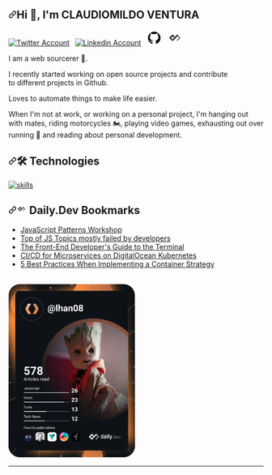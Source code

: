 <article class="markdown-body entry-content container-lg f5" itemprop="text"><h1 dir="auto"><a id="user-content-hi--im-allan-james" class="anchor" aria-hidden="true" tabindex="-1" href="#hi--im-allan-james"><svg class="octicon octicon-link" viewBox="0 0 16 16" version="1.1" width="16" height="16" aria-hidden="true"><path d="m7.775 3.275 1.25-1.25a3.5 3.5 0 1 1 4.95 4.95l-2.5 2.5a3.5 3.5 0 0 1-4.95 0 .751.751 0 0 1 .018-1.042.751.751 0 0 1 1.042-.018 1.998 1.998 0 0 0 2.83 0l2.5-2.5a2.002 2.002 0 0 0-2.83-2.83l-1.25 1.25a.751.751 0 0 1-1.042-.018.751.751 0 0 1-.018-1.042Zm-4.69 9.64a1.998 1.998 0 0 0 2.83 0l1.25-1.25a.751.751 0 0 1 1.042.018.751.751 0 0 1 .018 1.042l-1.25 1.25a3.5 3.5 0 1 1-4.95-4.95l2.5-2.5a3.5 3.5 0 0 1 4.95 0 .751.751 0 0 1-.018 1.042.751.751 0 0 1-1.042.018 1.998 1.998 0 0 0-2.83 0l-2.5 2.5a1.998 1.998 0 0 0 0 2.83Z"></path></svg></a>Hi 👋, I'm CLAUDIOMILDO VENTURA</h1>
<p dir="auto"><a href="https://twitter.com/dev_Lannn" rel="nofollow"><img src="https://camo.githubusercontent.com/28432017cd4c9403421ed70d4aba380055258c5aa7339aabcf93cb87e0a2017b/68747470733a2f2f63646e2e776f726c64766563746f726c6f676f2e636f6d2f6c6f676f732f747769747465722d362e737667" title="Twitter" alt="Twitter Account" width="40" data-canonical-src="https://cdn.worldvectorlogo.com/logos/twitter-6.svg" style="max-width: 100%;"></a>
 <a href="https://www.linkedin.com/in/lannnnnnnn/" rel="nofollow"><img src="https://camo.githubusercontent.com/8c1db02479b960ea565b434221fb3e57c8ad514b7e37bb20bd9ab34f7312f9ff/68747470733a2f2f63646e2e776f726c64766563746f726c6f676f2e636f6d2f6c6f676f732f6c696e6b6564696e2d69636f6e2d322e737667" title="Linkedin" alt="Linkedin Account" width="30" data-canonical-src="https://cdn.worldvectorlogo.com/logos/linkedin-icon-2.svg" style="max-width: 100%;"></a>
 <a href="https://github.com/Laaaaannn"><img src="https://github.com/Laaaaannn/Laaaaannn/raw/main/github-icon.png" title="GitHub" alt="GitHub" width="30" style="max-width: 100%;"></a>
 <a href="https://app.daily.dev/lhan08" rel="nofollow"><img src="https://github.com/Laaaaannn/Laaaaannn/raw/main/daily-dev-icon.jpg" title="daily.dev" alt="daily.devGitHub" width="30" style="max-width: 100%;"></a></p>
<p dir="auto">I am a web sourcerer 🧙.</p>
<p dir="auto">I recently started working on open source projects and contribute to&nbsp;different projects in Github.</p>
<p dir="auto">Loves to automate things to make life easier.</p>
<p dir="auto">When I'm not at work, or working on a personal project, I'm hanging out with mates, riding motorcycles 🏍️, playing video games, exhausting out over running 🏃 and reading about personal development.</p>
<h2 dir="auto"><a id="user-content--technologies" class="anchor" aria-hidden="true" tabindex="-1" href="#-technologies"><svg class="octicon octicon-link" viewBox="0 0 16 16" version="1.1" width="16" height="16" aria-hidden="true"><path d="m7.775 3.275 1.25-1.25a3.5 3.5 0 1 1 4.95 4.95l-2.5 2.5a3.5 3.5 0 0 1-4.95 0 .751.751 0 0 1 .018-1.042.751.751 0 0 1 1.042-.018 1.998 1.998 0 0 0 2.83 0l2.5-2.5a2.002 2.002 0 0 0-2.83-2.83l-1.25 1.25a.751.751 0 0 1-1.042-.018.751.751 0 0 1-.018-1.042Zm-4.69 9.64a1.998 1.998 0 0 0 2.83 0l1.25-1.25a.751.751 0 0 1 1.042.018.751.751 0 0 1 .018 1.042l-1.25 1.25a3.5 3.5 0 1 1-4.95-4.95l2.5-2.5a3.5 3.5 0 0 1 4.95 0 .751.751 0 0 1-.018 1.042.751.751 0 0 1-1.042.018 1.998 1.998 0 0 0-2.83 0l-2.5 2.5a1.998 1.998 0 0 0 0 2.83Z"></path></svg></a>🛠 Technologies</h2>
<p dir="auto"><a target="_blank" rel="noopener noreferrer nofollow" href="https://camo.githubusercontent.com/1f2430b50e963615b6a3a547a56409dee769db0a48a7cd98f126dee53de8cb76/68747470733a2f2f736b696c6c69636f6e732e6465762f69636f6e733f693d6769742c6d642c68746d6c2c6373732c736173732c6a732c6a71756572792c74732c776f726470726573732c6e6f64656a732c7068702c676f2c7675652c72656163742c6c69742c706f7374677265732c6d7973716c2c646f636b65722c6b756265726e657465732c6669676d612c626173682c6e67696e782c7673636f6465267468656d653d6c69676874267065726c696e653d3130"><img src="https://camo.githubusercontent.com/1f2430b50e963615b6a3a547a56409dee769db0a48a7cd98f126dee53de8cb76/68747470733a2f2f736b696c6c69636f6e732e6465762f69636f6e733f693d6769742c6d642c68746d6c2c6373732c736173732c6a732c6a71756572792c74732c776f726470726573732c6e6f64656a732c7068702c676f2c7675652c72656163742c6c69742c706f7374677265732c6d7973716c2c646f636b65722c6b756265726e657465732c6669676d612c626173682c6e67696e782c7673636f6465267468656d653d6c69676874267065726c696e653d3130" alt="skills" data-canonical-src="https://skillicons.dev/icons?i=git,md,html,css,sass,js,jquery,ts,wordpress,nodejs,php,go,vue,react,lit,postgres,mysql,docker,kubernetes,figma,bash,nginx,vscode&amp;theme=light&amp;perline=10" style="max-width: 100%;"></a></p>
<h2 dir="auto"><a id="user-content--dailydev-bookmarks" class="anchor" aria-hidden="true" tabindex="-1" href="#-dailydev-bookmarks"><svg class="octicon octicon-link" viewBox="0 0 16 16" version="1.1" width="16" height="16" aria-hidden="true"><path d="m7.775 3.275 1.25-1.25a3.5 3.5 0 1 1 4.95 4.95l-2.5 2.5a3.5 3.5 0 0 1-4.95 0 .751.751 0 0 1 .018-1.042.751.751 0 0 1 1.042-.018 1.998 1.998 0 0 0 2.83 0l2.5-2.5a2.002 2.002 0 0 0-2.83-2.83l-1.25 1.25a.751.751 0 0 1-1.042-.018.751.751 0 0 1-.018-1.042Zm-4.69 9.64a1.998 1.998 0 0 0 2.83 0l1.25-1.25a.751.751 0 0 1 1.042.018.751.751 0 0 1 .018 1.042l-1.25 1.25a3.5 3.5 0 1 1-4.95-4.95l2.5-2.5a3.5 3.5 0 0 1 4.95 0 .751.751 0 0 1-.018 1.042.751.751 0 0 1-1.042.018 1.998 1.998 0 0 0-2.83 0l-2.5 2.5a1.998 1.998 0 0 0 0 2.83Z"></path></svg></a><a target="_blank" rel="noopener noreferrer" href="https://github.com/Laaaaannn/Laaaaannn/blob/main/daily-dev-icon.jpg"><img src="https://github.com/Laaaaannn/Laaaaannn/raw/main/daily-dev-icon.jpg" title="daily.dev" alt="daily.devGitHub" width="20" style="max-width: 100%;"></a> Daily.Dev Bookmarks</h2>

<ul dir="auto">
<li><a href="https://app.daily.dev/posts/Q5CezwAtT?utm_source=rss&amp;utm_medium=bookmarks&amp;utm_campaign=zq82toklJG7Wa4Z82f2qy" rel="nofollow">JavaScript Patterns Workshop</a></li>
<li><a href="https://app.daily.dev/posts/NJJVNT4Ys?utm_source=rss&amp;utm_medium=bookmarks&amp;utm_campaign=zq82toklJG7Wa4Z82f2qy" rel="nofollow">Top of JS Topics mostly failed by developers</a></li>
<li><a href="https://app.daily.dev/posts/YYDeFKOH1?utm_source=rss&amp;utm_medium=bookmarks&amp;utm_campaign=zq82toklJG7Wa4Z82f2qy" rel="nofollow">The Front-End Developer's Guide to the Terminal</a></li>
<li><a href="https://app.daily.dev/posts/ZhdkJQ0du?utm_source=rss&amp;utm_medium=bookmarks&amp;utm_campaign=zq82toklJG7Wa4Z82f2qy" rel="nofollow">CI/CD for Microservices on DigitalOcean Kubernetes</a></li>
<li><a href="https://app.daily.dev/posts/KoQhqw2uY?utm_source=rss&amp;utm_medium=bookmarks&amp;utm_campaign=zq82toklJG7Wa4Z82f2qy" rel="nofollow">5 Best Practices When Implementing a Container Strategy</a></li>
</ul>

<br>
<a href="https://app.daily.dev/lhan08" rel="nofollow"><img src="https://github.com/Laaaaannn/Laaaaannn/raw/main/devcard.svg" width="250" alt="LaaaaanN's Dev Card" style="max-width: 100%;"></a>
<hr>
<p dir="auto"><a target="_blank" rel="noopener noreferrer nofollow" href="https://camo.githubusercontent.com/313fe2fa084b0a0a28f37163118a30a18e85511f4228dc9ccdb7bc3429fb6986/68747470733a2f2f76697369746f722d62616467652e676c697463682e6d652f62616467653f706167655f69643d4c61616161616e6e6e"><img src="https://camo.githubusercontent.com/313fe2fa084b0a0a28f37163118a30a18e85511f4228dc9ccdb7bc3429fb6986/68747470733a2f2f76697369746f722d62616467652e676c697463682e6d652f62616467653f706167655f69643d4c61616161616e6e6e" alt="" data-canonical-src="https://visitor-badge.glitch.me/badge?page_id=Laaaaannn" style="max-width: 100%;"></a></p>
</article>
